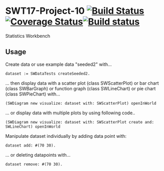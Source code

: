 # SWT17-Project-10 [![Build Status](https://travis-ci.org/HPI-SWA-Teaching/SWT17-Project-10.svg?branch=master)](https://travis-ci.org/HPI-SWA-Teaching/SWT17-Project-10)[![Coverage Status](https://coveralls.io/repos/github/HPI-SWA-Teaching/SWT17-Project-10/badge.svg?branch=master)](https://coveralls.io/github/HPI-SWA-Teaching/SWT17-Project-10?branch=master)[![Build status](https://ci.appveyor.com/api/projects/status/8xha1uuj2klmw4o2?svg=true)](https://ci.appveyor.com/project/marcfreiheit/swt17-project-10)

Statistics Workbench

## Usage

Create data or use example data "seeded2" with...

```Smalltalk
dataset := SWDataTests createSeeded2.
````

... then display data with a scatter plot (class SWScatterPlot) or bar chart (class SWBarGraph) or function graph (class SWLineChart) or pie chart (class SWPieChart) with... 

```Smalltalk
(SWDiagram new visualize: dataset with: SWScatterPlot) openInWorld 
```

... or display data with multiple plots by using following code..

```Smalltalk
(SWDiagram new visualize: dataset with: SWScatterPlot create and: SWLineChart) openInWorld 
```

Manipulate dataset individually by adding data point with:

```Smalltalk
dataset add: #(70 30).
```

... or deleting datapoints with...

```Smalltalk
dataset remove: #(70 30).
```
